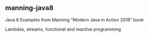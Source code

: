 ## manning-java8 ##

Java 8 Examples from Manning "Modern Java in Action 2018" book

Lambdas, streams, functional and reactive programming 